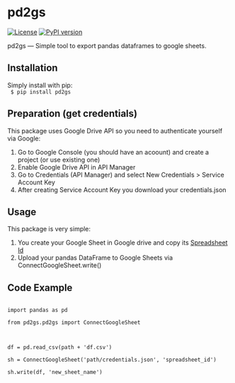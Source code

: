 pd2gs
===========
[![License](https://img.shields.io/pypi/l/pd2gs.svg)](https://pypi.python.org/pypi/pd2gs/)
[![PyPI version](https://badge.fury.io/py/pd2gs.svg)](https://pypi.python.org/pypi/pd2gs)


pd2gs — Simple tool to export pandas dataframes to google sheets.


Installation
--------
Simply install with pip:  <br>
    <code> $ pip install pd2gs </code>
    
Preparation (get credentials)
--------
This package uses Google Drive API so you need to authenticate yourself via Google:  
1.  Go to Google Console (you should have an acoount) and create a project (or use existing one)  
2.  Enable Google Drive API in API Manager  
3.  Go to Credentials (API Manager) and select New Credentials > Service Account Key  
4.  After creating Service Account Key you download your credentials.json  

Usage
--------
This package is very simple:  
1.  You create your Google Sheet in Google drive and copy its <a href="http://take.ms/JP5iC">Spreadsheet Id</a>
2.  Upload your pandas DataFrame to Google Sheets via ConnectGoogleSheet.write()

Code Example
--------
<code>
import pandas as pd <br>  
from pd2gs.pd2gs import ConnectGoogleSheet <br> 
<br> 
df = pd.read_csv(path + 'df.csv') <br> 
sh = ConnectGoogleSheet('path/credentials.json', 'spreadsheet_id') <br> 
sh.write(df, 'new_sheet_name')
</code>
